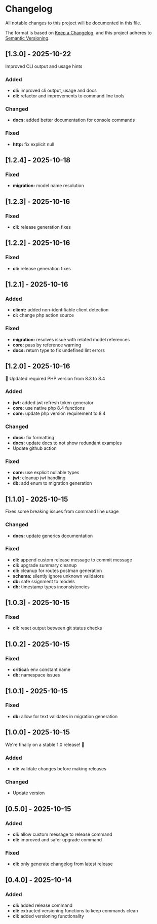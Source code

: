 # Changelog

All notable changes to this project will be documented in this file.

The format is based on [Keep a Changelog](https://keepachangelog.com/en/1.1.0/),
and this project adheres to [Semantic Versioning](https://semver.org/spec/v2.0.0.html).

## [1.3.0] - 2025-10-22

Improved CLI output and usage hints

### Added
- **cli:** improved cli output, usage and docs
- **cli:** refactor and improvements to command line tools

### Changed
- **docs:** added better documentation for console commands

### Fixed
- **http:** fix explicit null


## [1.2.4] - 2025-10-18

### Fixed
- **migration:** model name resolution


## [1.2.3] - 2025-10-16

### Fixed
- **cli:** release generation fixes


## [1.2.2] - 2025-10-16

### Fixed
- **cli:** release generation fixes


## [1.2.1] - 2025-10-16

### Added
- **client:** added non-identifiable client detection
- **ci:** change php action source

### Fixed
- **migration:** resolves issue with related model references
- **core:** pass by reference warning
- **docs:** return type to fix undefined lint errors


## [1.2.0] - 2025-10-16

🐘 Updated required PHP version from 8.3 to 8.4

### Added
- **jwt:** added jwt refresh token generator
- **core:** use native php 8.4 functions
- **core:** update php version requirement to 8.4

### Changed
- **docs:** fix formatting
- **docs:** update docs to not show redundant examples
- Update github action

### Fixed
- **core:** use explicit nullable types
- **jwt:** cleanup jwt handling
- **db:** add enum to migration generation


## [1.1.0] - 2025-10-15

Fixes some breaking issues from command line usage

### Changed
- **docs:** update generics documentation

### Fixed
- **cli:** append custom release message to commit message
- **cli:** upgrade summary cleanup
- **cli:** cleanup for routes postman generation
- **schema:** silently ignore unknown validators
- **db:** safe ssignment to models
- **db:** timestamp types inconsistencies


## [1.0.3] - 2025-10-15

### Fixed
- **cli:** reset output between git status checks


## [1.0.2] - 2025-10-15

### Fixed
- **critical:** env constant name
- **db:** namespace issues


## [1.0.1] - 2025-10-15

### Fixed
- **db:** allow for text validates in migration generation


## [1.0.0] - 2025-10-15

We're finally on a stable 1.0 release! 🥳

### Added
- **cli:** validate changes before making releases

### Changed
- Update version


## [0.5.0] - 2025-10-15

### Added
- **cli:** allow custom message to release command
- **cli:** improved and safer upgrade command

### Fixed
- **cli:** only generate changelog from latest release


## [0.4.0] - 2025-10-14

### Added
- **cli:** added release command
- **cli:** extracted versioning functions to keep commands clean
- **cli:** added versioning functionality

